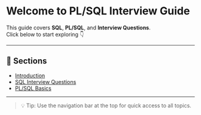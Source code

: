 # Welcome to PL/SQL Interview Guide

This guide covers **SQL**, **PL/SQL**, and **Interview Questions**.  
Click below to start exploring 👇

---

## 📖 Sections

- [Introduction](Interview/1.Introduction.md)
- [SQL Interview Questions](Interview/2.sql.md)
- [PL/SQL Basics](Interview/3.plsql.md)

---

> 💡 Tip: Use the navigation bar at the top for quick access to all topics.
